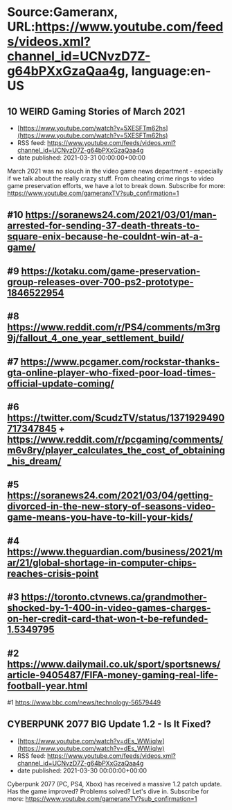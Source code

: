 # Source:Gameranx, URL:https://www.youtube.com/feeds/videos.xml?channel_id=UCNvzD7Z-g64bPXxGzaQaa4g, language:en-US

## 10 WEIRD Gaming Stories of March 2021
 - [https://www.youtube.com/watch?v=5XESFTm62hs](https://www.youtube.com/watch?v=5XESFTm62hs)
 - RSS feed: https://www.youtube.com/feeds/videos.xml?channel_id=UCNvzD7Z-g64bPXxGzaQaa4g
 - date published: 2021-03-31 00:00:00+00:00

March 2021 was no slouch in the video game news department - especially if we talk about the really crazy stuff. From cheating crime rings to video game preservation efforts, we have a lot to break down.
Subscribe for more: https://www.youtube.com/gameranxTV?sub_confirmation=1

#10 https://soranews24.com/2021/03/01/man-arrested-for-sending-37-death-threats-to-square-enix-because-he-couldnt-win-at-a-game/
----------
#9
https://kotaku.com/game-preservation-group-releases-over-700-ps2-prototype-1846522954
-----------
#8
https://www.reddit.com/r/PS4/comments/m3rg9j/fallout_4_one_year_settlement_build/
--------------
#7
https://www.pcgamer.com/rockstar-thanks-gta-online-player-who-fixed-poor-load-times-official-update-coming/
-------------
#6
https://twitter.com/ScudzTV/status/1371929490717347845
+
https://www.reddit.com/r/pcgaming/comments/m6v8ry/player_calculates_the_cost_of_obtaining_his_dream/
-----------
#5
https://soranews24.com/2021/03/04/getting-divorced-in-the-new-story-of-seasons-video-game-means-you-have-to-kill-your-kids/
----------
#4
https://www.theguardian.com/business/2021/mar/21/global-shortage-in-computer-chips-reaches-crisis-point
------
#3 
https://toronto.ctvnews.ca/grandmother-shocked-by-1-400-in-video-games-charges-on-her-credit-card-that-won-t-be-refunded-1.5349795
-----
#2
https://www.dailymail.co.uk/sport/sportsnews/article-9405487/FIFA-money-gaming-real-life-football-year.html
-------
#1 
https://www.bbc.com/news/technology-56579449

## CYBERPUNK 2077 BIG Update 1.2 - Is It Fixed?
 - [https://www.youtube.com/watch?v=dEs_WWiiqlw](https://www.youtube.com/watch?v=dEs_WWiiqlw)
 - RSS feed: https://www.youtube.com/feeds/videos.xml?channel_id=UCNvzD7Z-g64bPXxGzaQaa4g
 - date published: 2021-03-30 00:00:00+00:00

Cyberpunk 2077 (PC, PS4, Xbox) has received a massive 1.2 patch update. Has the game improved? Problems solved? Let's dive in.
Subscribe for more: https://www.youtube.com/gameranxTV?sub_confirmation=1

